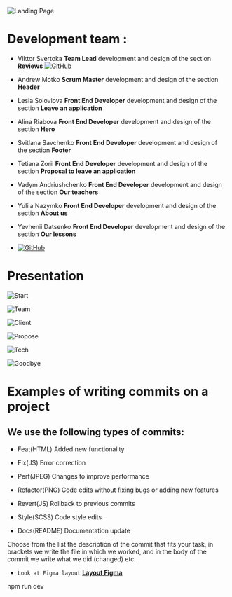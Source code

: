 ![Landing Page](./assets/screencapture.png)

# Development team :

- Viktor Svertoka **Team Lead** development and design of the section
  **Reviews**
  [![GitHub](https://img.shields.io/badge/GitHub-100000?style=for-the-badge&logo=github&logoColor=white)](https://github.com/ViktorSvertoka)

- Andrew Motko **Scrum Master** development and design of the section **Header**

- Lesia Soloviova **Front End Developer** development and design of the section
  **Leave an application**

- Alina Riabova **Front End Developer** development and design of the section
  **Hero**

- Svitlana Savchenko **Front End Developer** development and design of the
  section **Footer**

- Tetiana Zorii **Front End Developer** development and design of the section
  **Proposal to leave an application**

- Vadym Andriushchenko **Front End Developer** development and design of the
  section **Our teachers**

- Yuliia Nazymko **Front End Developer** development and design of the section
  **About us**

- Yevhenii Datsenko **Front End Developer** development and design of the
  section **Our lessons**

- [![GitHub](https://img.shields.io/badge/GitHub-100000?style=for-the-badge&logo=github&logoColor=white)](https://github.com/ViktorSvertoka)

# Presentation

![Start](./assets/01.jpg)

![Team](./assets/02.jpg)

![Client](./assets/03.jpg)

![Propose](./assets/04.jpg)

![Tech](./assets/05.jpg)

![Goodbye](./assets/06.jpg)

# Examples of writing commits on a project

## We use the following types of commits:

- Feat(HTML) Added new functionality

- Fix(JS) Error correction

- Perf(JPEG) Changes to improve performance

- Refactor(PNG) Code edits without fixing bugs or adding new features

- Revert(JS) Rollback to previous commits

- Style(SCSS) Code style edits

- Docs(README) Documentation update

Choose from the list the description of the commit that fits your task, in
brackets we write the file in which we worked, and in the body of the commit we
write what we did (changed) etc.

- `Look at Figma layout`
  [**Layout Figma**](https://www.figma.com/file/MrdZUmIfeT1bKd8u5GWLRt/English-Excellence-2.0?type=design&node-id=0-1&mode=design&t=4jJkOR8gcvoKgG1k-0)

npm run dev
